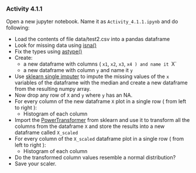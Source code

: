 ### Activity 4.1.1

Open a new jupyter notebook. Name it as `Activity_4.1.1.ipynb` and do following:

 
- Load the contents of file data/test2.csv into a pandas dataframe
- Look for missing data using [isna()](https://pandas.pydata.org/pandas-docs/stable/reference/api/pandas.DataFrame.isna.html?highlight=isna#pandas.DataFrame.isna)
- Fix the types using [astype()](https://pandas.pydata.org/pandas-docs/stable/reference/api/pandas.DataFrame.astype.html?highlight=astype#pandas.DataFrame.astype)
- Create:
    - a new dataframe with columns ( `x1`, `x2`, `x3`, `x4 ) and name it `X`
    - a new dataframe with column `y` and name it `y`
- Use [sklearn single imputer](https://scikit-learn.org/stable/modules/generated/sklearn.impute.SimpleImputer.html) to impute the missing values of the  `x` variables of the dataframe with the median and create a new dataframe from the resulting numpy array.
- Now drop any row of `X` and `y` where `y` has an NA.
- For every column of the new dataframe `X` plot in a single row ( from left to right ):
    - Histogram of each column
- Import the [PowerTransformer](https://scikit-learn.org/stable/modules/generated/sklearn.preprocessing.PowerTransformer.html?highlight=powertransformer#sklearn.preprocessing.PowerTransformer) from sklearn and use it to transform all the columns from the dataframe `X`  and store the results into a new dataframe called `X_scaled`
- For every column of the `X_scaled` dataframe plot in a single row ( from left to right ):
    - Histogram of each column 
- Do the transformed column values resemble a normal distribution?
- Save your scaler.




